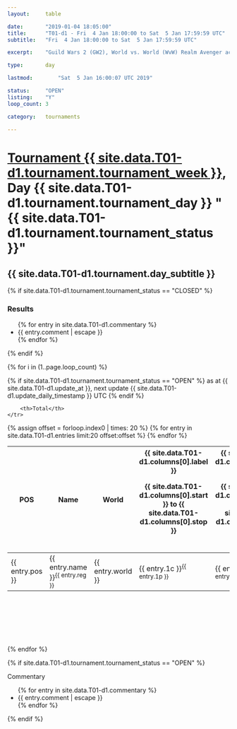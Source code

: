 ```yaml
---
layout: 	table

date: 		"2019-01-04 18:05:00"
title: 		"T01-d1 - Fri  4 Jan 18:00:00 to Sat  5 Jan 17:59:59 UTC"
subtitle: 	"Fri  4 Jan 18:00:00 to Sat  5 Jan 17:59:59 UTC"

excerpt:    "Guild Wars 2 (GW2), World vs. World (WvW) Realm Avenger achivement Tournament. \"Every Kill Counts\""

type:       day

lastmod: 		"Sat  5 Jan 16:00:07 UTC 2019"

status:     "OPEN"
listing:    "Y"
loop_count: 3

category: 	tournaments

---
```

<div class="table_header">
    <h1><a href="{{ site.data.T01-d1.tournament.week_url }}">Tournament {{ site.data.T01-d1.tournament.tournament_week }}</a>, Day {{ site.data.T01-d1.tournament.tournament_day }} "{{ site.data.T01-d1.tournament.tournament_status }}"</h1>
    <h2>{{ site.data.T01-d1.tournament.day_subtitle }}</h2> 
</div>

{% if site.data.T01-d1.tournament.tournament_status == "CLOSED" %} 
<div class="commentary">
  <h3>Results</h3>
  <ul>
    {% for entry in site.data.T01-d1.commentary %}
    <li class="commentary_list">{{ entry.comment | escape }}</li>
    {% endfor %}
  </ul>
</div>
{% endif %}


{% for i in (1..page.loop_count) %}

{% if site.data.T01-d1.tournament.tournament_status == "OPEN" %} 
<span class="table_nextupdate">as at {{ site.data.T01-d1.update_at }}, next update {{ site.data.T01-d1.update_daily_timestamp }} UTC</span> 
{% endif %}

<table class="day_table">
  <colgroup>
    <col style="width:18px">
    <col style="width:55px">
    <col style="width:55px">
    <col style="width:12px">
    <col style="width:12px">
    <col style="width:12px">
    <col style="width:12px">
    <col style="width:12px">
    <col style="width:12px">
    <col style="width:12px">
    <col style="width:12px">
    <col style="width:12px">
    <col style="width:12px">
    <col style="width:12px">
    <col style="width:12px">
    <col style="width:12px">
    <col style="width:12px">
    <col style="width:12px">
    <col style="width:12px">
    <col style="width:12px">
    <col style="width:12px">
    <col style="width:12px">
    <col style="width:12px">
    <col style="width:12px">
    <col style="width:12px">
    <col style="width:12px">
    <col style="width:12px">
    <col style="width:18px">
  </colgroup>  
  <thead>
    <tr>
        <th>POS</th>
        <th class="AlignLeft">Name</th>
        <th class="AlignLeft">World</th>

<th><div class="label">{{ site.data.T01-d1.columns[0].label }}<p class="onhover">{{ site.data.T01-d1.columns[0].start }} to {{ site.data.T01-d1.columns[0].stop }}</p></div>​</th>
<th><div class="label">{{ site.data.T01-d1.columns[1].label }}<p class="onhover">{{ site.data.T01-d1.columns[1].start }} to {{ site.data.T01-d1.columns[1].stop }}</p></div>​</th>
<th><div class="label">{{ site.data.T01-d1.columns[2].label }}<p class="onhover">{{ site.data.T01-d1.columns[2].start }} to {{ site.data.T01-d1.columns[2].stop }}</p></div>​</th>
<th><div class="label">{{ site.data.T01-d1.columns[3].label }}<p class="onhover">{{ site.data.T01-d1.columns[3].start }} to {{ site.data.T01-d1.columns[3].stop }}</p></div>​</th>
<th><div class="label">{{ site.data.T01-d1.columns[4].label }}<p class="onhover">{{ site.data.T01-d1.columns[4].start }} to {{ site.data.T01-d1.columns[4].stop }}</p></div>​</th>
<th><div class="label">{{ site.data.T01-d1.columns[5].label }}<p class="onhover">{{ site.data.T01-d1.columns[5].start }} to {{ site.data.T01-d1.columns[5].stop }}</p></div>​</th>
<th><div class="label">{{ site.data.T01-d1.columns[6].label }}<p class="onhover">{{ site.data.T01-d1.columns[6].start }} to {{ site.data.T01-d1.columns[6].stop }}</p></div>​</th>
<th><div class="label">{{ site.data.T01-d1.columns[7].label }}<p class="onhover">{{ site.data.T01-d1.columns[7].start }} to {{ site.data.T01-d1.columns[7].stop }}</p></div>​</th>
<th><div class="label">{{ site.data.T01-d1.columns[8].label }}<p class="onhover">{{ site.data.T01-d1.columns[8].start }} to {{ site.data.T01-d1.columns[8].stop }}</p></div>​</th>
<th><div class="label">{{ site.data.T01-d1.columns[9].label }}<p class="onhover">{{ site.data.T01-d1.columns[9].start }} to {{ site.data.T01-d1.columns[9].stop }}</p></div>​</th>
<th><div class="label">{{ site.data.T01-d1.columns[10].label }}<p class="onhover">{{ site.data.T01-d1.columns[10].start }} to {{ site.data.T01-d1.columns[10].stop }}</p></div>​</th>

<th><div class="label">{{ site.data.T01-d1.columns[11].label }}<p class="onhover">{{ site.data.T01-d1.columns[11].start }} to {{ site.data.T01-d1.columns[11].stop }}</p></div>​</th>
<th><div class="label">{{ site.data.T01-d1.columns[12].label }}<p class="onhover">{{ site.data.T01-d1.columns[12].start }} to {{ site.data.T01-d1.columns[12].stop }}</p></div>​</th>
<th><div class="label">{{ site.data.T01-d1.columns[13].label }}<p class="onhover">{{ site.data.T01-d1.columns[13].start }} to {{ site.data.T01-d1.columns[13].stop }}</p></div>​</th>
<th><div class="label">{{ site.data.T01-d1.columns[14].label }}<p class="onhover">{{ site.data.T01-d1.columns[14].start }} to {{ site.data.T01-d1.columns[14].stop }}</p></div>​</th>
<th><div class="label">{{ site.data.T01-d1.columns[15].label }}<p class="onhover">{{ site.data.T01-d1.columns[15].start }} to {{ site.data.T01-d1.columns[15].stop }}</p></div>​</th>
<th><div class="label">{{ site.data.T01-d1.columns[16].label }}<p class="onhover">{{ site.data.T01-d1.columns[16].start }} to {{ site.data.T01-d1.columns[16].stop }}</p></div>​</th>
<th><div class="label">{{ site.data.T01-d1.columns[17].label }}<p class="onhover">{{ site.data.T01-d1.columns[17].start }} to {{ site.data.T01-d1.columns[17].stop }}</p></div>​</th>
<th><div class="label">{{ site.data.T01-d1.columns[18].label }}<p class="onhover">{{ site.data.T01-d1.columns[18].start }} to {{ site.data.T01-d1.columns[18].stop }}</p></div>​</th>
<th><div class="label">{{ site.data.T01-d1.columns[19].label }}<p class="onhover">{{ site.data.T01-d1.columns[19].start }} to {{ site.data.T01-d1.columns[19].stop }}</p></div>​</th>
<th><div class="label">{{ site.data.T01-d1.columns[20].label }}<p class="onhover">{{ site.data.T01-d1.columns[20].start }} to {{ site.data.T01-d1.columns[20].stop }}</p></div>​</th>

<th><div class="label">{{ site.data.T01-d1.columns[21].label }}<p class="onhover">{{ site.data.T01-d1.columns[21].start }} to {{ site.data.T01-d1.columns[21].stop }}</p></div>​</th>
<th><div class="label">{{ site.data.T01-d1.columns[22].label }}<p class="onhover">{{ site.data.T01-d1.columns[22].start }} to {{ site.data.T01-d1.columns[22].stop }}</p></div>​</th>
<th><div class="label">{{ site.data.T01-d1.columns[23].label }}<p class="onhover">{{ site.data.T01-d1.columns[23].start }} to {{ site.data.T01-d1.columns[23].stop }}</p></div>​</th>

        <th>Total</th>
    </tr>
  </thead>
  {% assign offset = forloop.index0 | times: 20 %}
<tbody>
{% for entry in site.data.T01-d1.entries limit:20 offset:offset %}
  <tr>
    <td class="pl{{ entry.pos }}">{{ entry.pos }}</td>
    <td class="AlignLeft">{{ entry.name }}<sup>{{ entry.reg }}</sup></td>
    <td class="AlignLeft">{{ entry.world }}</td>
    <td class="pl{{ entry.1p }}">{{ entry.1c }}<sup>{{ entry.1p }}</sup></td>
    <td class="pl{{ entry.2p }}">{{ entry.2c }}<sup>{{ entry.2p }}</sup></td>
    <td class="pl{{ entry.3p }}">{{ entry.3c }}<sup>{{ entry.3p }}</sup></td>
    <td class="pl{{ entry.4p }}">{{ entry.4c }}<sup>{{ entry.4p }}</sup></td>
    <td class="pl{{ entry.5p }}">{{ entry.5c }}<sup>{{ entry.5p }}</sup></td>
    <td class="pl{{ entry.6p }}">{{ entry.6c }}<sup>{{ entry.6p }}</sup></td>
    <td class="pl{{ entry.7p }}">{{ entry.7c }}<sup>{{ entry.7p }}</sup></td>
    <td class="pl{{ entry.8p }}">{{ entry.8c }}<sup>{{ entry.8p }}</sup></td>
    <td class="pl{{ entry.9p }}">{{ entry.9c }}<sup>{{ entry.9p }}</sup></td>
    <td class="pl{{ entry.10p }}">{{ entry.10c }}<sup>{{ entry.10p }}</sup></td>
    <td class="pl{{ entry.11p }}">{{ entry.11c }}<sup>{{ entry.11p }}</sup></td>
    <td class="pl{{ entry.12p }}">{{ entry.12c }}<sup>{{ entry.12p }}</sup></td>
    <td class="pl{{ entry.13p }}">{{ entry.13c }}<sup>{{ entry.13p }}</sup></td>
    <td class="pl{{ entry.14p }}">{{ entry.14c }}<sup>{{ entry.14p }}</sup></td>
    <td class="pl{{ entry.15p }}">{{ entry.15c }}<sup>{{ entry.15p }}</sup></td>
    <td class="pl{{ entry.16p }}">{{ entry.16c }}<sup>{{ entry.16p }}</sup></td>
    <td class="pl{{ entry.17p }}">{{ entry.17c }}<sup>{{ entry.17p }}</sup></td>
    <td class="pl{{ entry.18p }}">{{ entry.18c }}<sup>{{ entry.18p }}</sup></td>
    <td class="pl{{ entry.19p }}">{{ entry.19c }}<sup>{{ entry.19p }}</sup></td>
    <td class="pl{{ entry.20p }}">{{ entry.20c }}<sup>{{ entry.20p }}</sup></td>
    <td class="pl{{ entry.21p }}">{{ entry.21c }}<sup>{{ entry.21p }}</sup></td>
    <td class="pl{{ entry.22p }}">{{ entry.22c }}<sup>{{ entry.22p }}</sup></td>
    <td class="pl{{ entry.23p }}">{{ entry.23c }}<sup>{{ entry.23p }}</sup></td>
    <td class="pl{{ entry.24p }}">{{ entry.24c }}<sup>{{ entry.24p }}</sup></td>
    <td>{{ entry.total }}</td>
  </tr>
{% endfor %}  
</tbody>
</table>
<div class="leaderboard">
  <script async src="//pagead2.googlesyndication.com/pagead/js/adsbygoogle.js"></script>
  <!-- 728x90 -->
  <ins class="adsbygoogle"
       style="display:inline-block;width:728px;height:90px"
       data-ad-client="ca-pub-3274917281288240"
       data-ad-slot="3870538733"></ins>
  <script>
  (adsbygoogle = window.adsbygoogle || []).push({});
  </script>    
</div>
<br />
{% endfor %}

{% if site.data.T01-d1.tournament.tournament_status == "OPEN" %} 
<div class="commentary">
  <span class="commentary_title">Commentary</span>
  <ul>
    {% for entry in site.data.T01-d1.commentary %}
    <li class="commentary_list">{{ entry.comment | escape }}</li>
    {% endfor %}
  </ul>
</div>
{% endif %}


